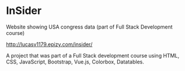# InSider
Website showing USA congress data (part of Full Stack Development course)

http://lucasv1179.epizy.com/insider/

A project that was part of a Full Stack development course using HTML, CSS, JavaScript, Bootstrap, Vue.js, Colorbox, Datatables.
